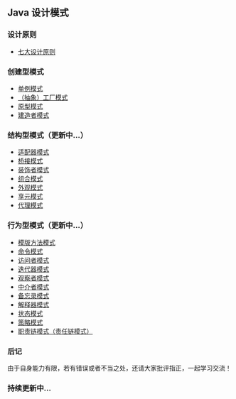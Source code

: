 ## Java 设计模式

### 设计原则

- [七大设计原则](doc/design-principle.md)

### 创建型模式

- [单例模式](doc/singleton-pattern.md)
- [（抽象）工厂模式](doc/factory-pattern.md)
- [原型模式](doc/prototype-pattern.md)
- [建造者模式](doc/builder-pattern.md)

### 结构型模式（更新中...）

- [适配器模式](doc/adapter-pattern.md)
- [桥接模式](doc/bridge-pattern.md)
- [装饰者模式](doc/decorator-pattern.md)
- [组合模式](doc/composite-pattern.md)
- [外观模式]()
- [享元模式]()
- [代理模式]()

### 行为型模式（更新中...）

- [模版方法模式]()
- [命令模式]()
- [访问者模式]()
- [迭代器模式]()
- [观察者模式]()
- [中介者模式]()
- [备忘录模式]()
- [解释器模式]()
- [状态模式]()
- [策略模式]()
- [职责链模式（责任链模式）]()


### 后记

由于自身能力有限，若有错误或者不当之处，还请大家批评指正，一起学习交流！

### 持续更新中...